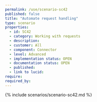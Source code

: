 ```yaml
---
permalink: /use/scenario-sc42
published: false
title: "Automate request handling"
type: scenario
properties:
  - id: SC42
  - category: Working with requests
  - description:
  - customer: All
  - component: Connector
  - level: Advanced
  - implementation status: OPEN
  - documentation status: OPEN
  - published:
  - link to lucid:
require:
required_by:
---
```


{% include scenarios/scenario-sc42.md %}